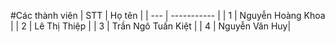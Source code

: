 #Các thành viên
| STT | Họ tên |
| --- | ----------- |
| 1 | Nguyễn Hoàng Khoa |
| 2 | Lê Thị Thiệp |
| 3 | Trần Ngô Tuấn Kiệt |
| 4 | Nguyễn Văn Huy|
